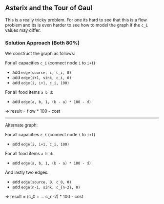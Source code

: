 ## Asterix and the Tour of Gaul

This is a really tricky problem. For one its hard to see that this is a flow problem and its is even harder to see how to model the graph if the `c_i` values may differ.

### Solution Approach (Both 80%)

We construct the graph as follows:

For all capacities `c_i` (connect node `i` to `i+1`)
- add `edge(source, i, c_i, 0)`
- add `edge(i+1, sink, c_i, 0)`
- add `edge(i, i+1, c_i, 100)`

For all food items `a b d`:
- add `edge(a, b, 1, (b - a) * 100 - d)`

=> result = flow * 100 - cost

-----------------

Alternate graph:

For all capacities `c_i` (connect node `i` to `i+1`)
- add `edge(i, i+1, c_i, 100)`

For all food items `a b d`:
- add `edge(a, b, 1, (b - a) * 100 - d)`

And lastly two edges:
- add `edge(source, 0, c_0, 0)`
- add `edge(n-1, sink, c_{n-2}, 0)`

=> result = (c_0 + ... c_n-2) * 100 - cost